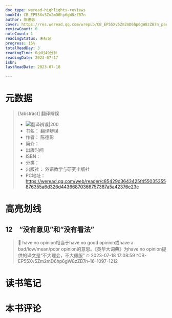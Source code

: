 ```yaml
---
doc_type: weread-highlights-reviews
bookId: CB_EP55Xv5Zm2mD6hp6gW8zZB7n
author: 陈德彰
cover: https://res.weread.qq.com/wrepub/CB_EP55Xv5Zm2mD6hp6gW8zZB7n_parsecover
reviewCount: 0
noteCount: 1
readingStatus: 未标记
progress: 15%
totalReadDay: 3
readingTime: 0小时49分钟
readingDate: 2023-07-17
isbn: 
lastReadDate: 2023-07-18

---
```

# 元数据
> [!abstract] 翻译辨误
> - ![ 翻译辨误|200](https://res.weread.qq.com/wrepub/CB_EP55Xv5Zm2mD6hp6gW8zZB7n_parsecover)
> - 书名： 翻译辨误
> - 作者： 陈德彰
> - 简介： 
> - 出版时间 
> - ISBN： 
> - 分类： 
> - 出版社： 外语教学与研究出版社
> - PC地址：https://weread.qq.com/web/reader/c85429d3643425f455035355876355a6d326d44366870366757387a5a42376e23c

# 高亮划线

## 12　“没有意见”和“没有看法”

> 📌 have no opinion相当于have no good opinion或have a bad/low/mean/poor opinion的意思。《英华大词典》为have no opinion提供的译文是“不大理会，不大佩服” 
> ⏱ 2023-07-18 17:08:59 ^CB-EP55Xv5Zm2mD6hp6gW8zZB7n-16-1097-1212

# 读书笔记

# 本书评论
